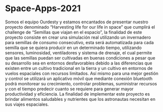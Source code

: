 # Space-Apps-2021
Somos el equipo Ourdesty y estamos encantados de presentar nuestro proyecto denominado “Harvesting life for our life in space” que cumplirá el challenge de “Semillas que viajan en el espacio”, la finalidad de este proyecto consiste en crear una simulación real utilizando un invernadero para semillas de consumo consecutivo, esta será automatizada para cada semilla que se quiera producir en un determinado tiempo, utilizando sensores, luminosidad, ventiladores y sistema de drenaje, el cual permite que las semillas puedan ser cultivadas en buenas condiciones a pesar que su desarrollo sea en entornos desfavorables debido a las diferencias que existen entre un cultivo tradicional en la tierra y un cultivo en entornos de vuelos espaciales con recursos limitados. Así mismo para una mejor gestión y control se utilizará un aplicativo móvil que mediante conexión bluetooth podrá monitorear su crecimiento, controlar problemas, suministrar recursos y con el tiempo predecir cuanto se requiere para generar mayor productividad y eficiencia. La finalidad de implementar este proyecto es brindar alimentos saludables y nutrientes que los astronautas necesitan en sus viajes espaciales.
